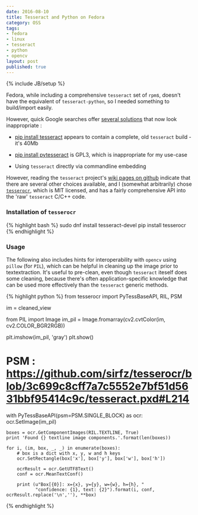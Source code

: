 ```yaml
---
date: 2016-08-10
title: Tesseract and Python on Fedora
category: OSS
tags:
- fedora
- linux
- tesseract
- python
- opencv
layout: post
published: true
---
```

{% include JB/setup %}

Fedora, while including a comprehensive ```tesseract``` set of ```rpm```s, doesn't have the equivalent of 
```tesseract-python```, so I needed something to build/import easily.

However, quick Google searches offer [several solutions](https://www.quora.com/How-do-I-use-PyTesser-and-Tesseract-OCR-in-Ubuntu-with-Python) that now look inappropriate : 

*  [pip install tesseract](https://code.google.com/archive/p/python-tesseract/) appears to contain a complete, old
  ```tesseract``` build - it's 40Mb

*  [pip install pytesseract](https://pypi.python.org/pypi/pytesseract) is GPL3, which is inappropriate for my use-case

*  Using ```tesseract``` directly via commandline embedding

However, reading the ```tesseract``` project's [wiki pages on github](https://github.com/tesseract-ocr/tesseract/wiki/AddOns#tesseract-wrappers) indicate that there are several
other choices available, and I (somewhat arbitrarily) chose [```tesserocr```](https://github.com/sirfz/tesserocr), which is MIT licensed, and 
has a fairly comprehensive API into the 'raw' ```tesseract``` C/C++ code.


### Installation of ```tesserocr```

{% highlight bash %}
sudo dnf install tesseract-devel
pip install tesserocr
{% endhighlight %}


### Usage

The following also includes hints for interoperability with ```opencv``` using ```pillow``` (for ```PIL```), which 
can be helpful in cleaning up the image prior to textextraction.   It's useful to pre-clean, even though ```tesseract``` 
iteself does some cleaning, because there's often application-specific knowledge that can be used more effectively than
the ```tesseract``` generic methods.


{% highlight python %}
from tesserocr import PyTessBaseAPI, RIL, PSM

im = cleaned_view

from PIL import Image
im_pil = Image.fromarray(cv2.cvtColor(im, cv2.COLOR_BGR2RGB))

plt.imshow(im_pil, 'gray')
plt.show()

#  PSM : https://github.com/sirfz/tesserocr/blob/3c699c8cff7a7c5552e7bf51d5631bbf95414c9c/tesseract.pxd#L214
with PyTessBaseAPI(psm=PSM.SINGLE_BLOCK) as ocr:
    ocr.SetImage(im_pil)
    
    boxes = ocr.GetComponentImages(RIL.TEXTLINE, True)
    print 'Found {} textline image components.'.format(len(boxes))
    
    for i, (im, box, _, _) in enumerate(boxes):
        # box is a dict with x, y, w and h keys
        ocr.SetRectangle(box['x'], box['y'], box['w'], box['h'])
        
        ocrResult = ocr.GetUTF8Text()
        conf = ocr.MeanTextConf()
        
        print (u"Box[{0}]: x={x}, y={y}, w={w}, h={h}, "
               "confidence: {1}, text: {2}").format(i, conf, ocrResult.replace('\n',''), **box)    
{% endhighlight %}
